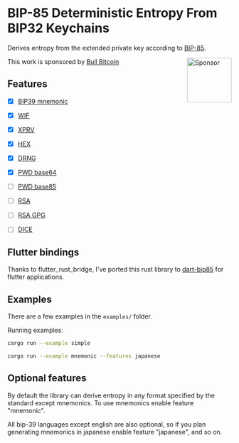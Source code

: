 # BIP-85 Deterministic Entropy From BIP32 Keychains

Derives entropy from the extended private key according to [BIP-85](https://github.com/bitcoin/bips/blob/master/bip-0085.mediawiki).

This work is sponsored by [Bull Bitcoin](https://bullbitcoin.com) [<img 
    align="right"
    src="https://github.com/ethicnology/rust-bip85-fork/blob/master/bindings/dart-bip85/bullbitcoin.png" 
    width=100
    title="Sponsor"
    alt="Sponsor"
/>](https://bullbitcoin.com)


## Features
- [x] [BIP39 mnemonic](https://github.com/bitcoin/bips/blob/master/bip-0085.mediawiki#user-content-BIP39)
- [x] [WIF](https://github.com/bitcoin/bips/blob/master/bip-0085.mediawiki#user-content-HDSeed_WIF)
- [x] [XPRV](https://github.com/bitcoin/bips/blob/master/bip-0085.mediawiki#user-content-XPRV)
- [x] [HEX](https://github.com/bitcoin/bips/blob/master/bip-0085.mediawiki#hex)
- [x] [DRNG](https://github.com/bitcoin/bips/blob/master/bip-0085.mediawiki#bip85-drng)
- [x] [PWD base64](https://github.com/bitcoin/bips/blob/master/bip-0085.mediawiki#user-content-PWD_BASE64)
- [ ] [PWD base85](https://github.com/bitcoin/bips/blob/master/bip-0085.mediawiki#user-content-PWD_BASE85)
- [ ] [RSA](https://github.com/bitcoin/bips/blob/master/bip-0085.mediawiki#user-content-RSA)
- [ ] [RSA GPG](https://github.com/bitcoin/bips/blob/master/bip-0085.mediawiki#user-content-RSA_GPG)
- [ ] [DICE](https://github.com/bitcoin/bips/blob/master/bip-0085.mediawiki#user-content-DICE)


## Flutter bindings
Thanks to flutter_rust_bridge, I've ported this rust library to [dart-bip85](https://pub.dev/packages/bip85) for flutter applications.

## Examples
There are a few examples in the `examples/` folder.

Running examples:
```sh
cargo run --example simple
```

```sh
cargo run --example mnemonic --features japanese
```

## Optional features

By default the library can derive entropy in any format specified by the standard except
mnemonics. To use mnemonics enable feature "mnemonic".

All bip-39 languages except english are also optional, so if you plan generating mnemonics in
japanese enable feature "japanese", and so on.
